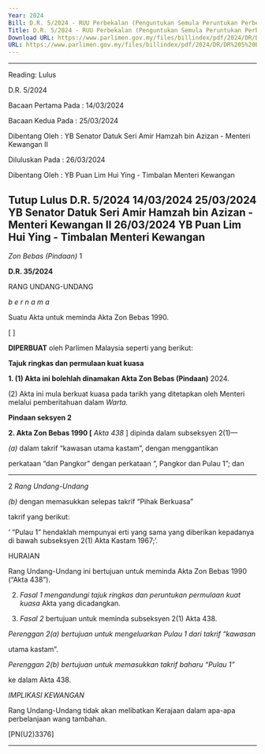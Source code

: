 ```yaml
---
Year: 2024
Bill: D.R. 5/2024 - RUU Perbekalan (Penguntukan Semula Peruntukan Perbelanjaan) 2024
Title: D.R. 5/2024 - RUU Perbekalan (Penguntukan Semula Peruntukan Perbelanjaan) 2024
Download URL: https://www.parlimen.gov.my/files/billindex/pdf/2024/DR/DR%205%20BM.pdf
URL: https://www.parlimen.gov.my/files/billindex/pdf/2024/DR/DR%205%20BM.pdf
---
```

---
Reading:
Lulus

D.R. 5/2024



Bacaan Pertama Pada
:
14/03/2024


Bacaan Kedua Pada
:
25/03/2024


Dibentang Oleh
:
YB Senator Datuk Seri Amir Hamzah bin Azizan - Menteri Kewangan II


Diluluskan Pada
:
26/03/2024


Dibentang Oleh
:
YB Puan Lim Hui Ying - Timbalan Menteri Kewangan



Tutup
Lulus
D.R. 5/2024
14/03/2024
25/03/2024
YB Senator Datuk Seri Amir Hamzah bin Azizan - Menteri Kewangan II
26/03/2024
YB Puan Lim Hui Ying - Timbalan Menteri Kewangan
---

_Zon Bebas (Pindaan)_ 1

**D.R. 35/2024**

RANG UNDANG-UNDANG

_b e r n a m a_

Suatu Akta untuk meminda Akta Zon Bebas 1990.

[ ]

**DIPERBUAT** oleh Parlimen Malaysia seperti yang berikut:

**Tajuk ringkas dan permulaan kuat kuasa**

**1. (1) Akta ini bolehlah dinamakan Akta Zon Bebas (Pindaan)**
2024.

(2) Akta ini mula berkuat kuasa pada tarikh yang ditetapkan
oleh Menteri melalui pemberitahuan dalam _Warta._

**Pindaan seksyen 2**

**2. Akta Zon Bebas 1990 [** _Akta 438_ ] dipinda dalam
subseksyen 2(1)—

_(a)_ dalam takrif “kawasan utama kastam”, dengan menggantikan

perkataan “dan Pangkor” dengan perkataan “, Pangkor
dan Pulau 1”; dan


-----

2 _Rang Undang-Undang_

_(b)_ dengan memasukkan selepas takrif “Pihak Berkuasa”

takrif yang berikut:

‘ “Pulau 1” hendaklah mempunyai erti yang sama
yang diberikan kepadanya di bawah subseksyen 2(1)
Akta Kastam 1967;’.

HURAIAN

Rang Undang-Undang ini bertujuan untuk meminda Akta Zon Bebas 1990
(“Akta 438”).

2. _Fasal 1 mengandungi tajuk ringkas dan peruntukan permulaan kuat kuasa_
Akta yang dicadangkan.

3. _Fasal 2_ bertujuan untuk meminda subseksyen 2(1) Akta 438.

_Perenggan 2(a) bertujuan untuk mengeluarkan Pulau 1 dari takrif “kawasan_

utama kastam”.

_Perenggan 2(b) bertujuan untuk memasukkan takrif baharu “Pulau 1”_

ke dalam Akta 438.

_IMPLIKASI KEWANGAN_

Rang Undang-Undang tidak akan melibatkan Kerajaan dalam apa-apa perbelanjaan
wang tambahan.

[PN(U2)3376]


-----


